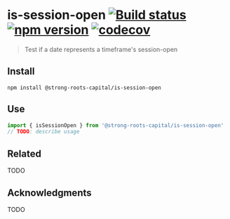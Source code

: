 # is-session-open [![Build status](https://travis-ci.org/strong-roots-capital/is-session-open.svg?branch=master)](https://travis-ci.org/strong-roots-capital/is-session-open) [![npm version](https://img.shields.io/npm/v/@strong-roots-capital/is-session-open.svg)](https://npmjs.org/package/@strong-roots-capital/is-session-open) [![codecov](https://codecov.io/gh/strong-roots-capital/is-session-open/branch/master/graph/badge.svg)](https://codecov.io/gh/strong-roots-capital/is-session-open)

> Test if a date represents a timeframe's session-open

## Install

```shell
npm install @strong-roots-capital/is-session-open
```

## Use

```typescript
import { isSessionOpen } from '@strong-roots-capital/is-session-open'
// TODO: describe usage
```

## Related

TODO

## Acknowledgments

TODO
